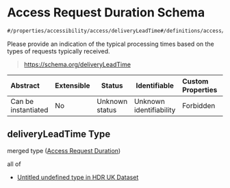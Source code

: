 # Access Request Duration Schema

```txt
#/properties/accessibility/access/deliveryLeadTime#/definitions/access/properties/deliveryLeadTime
```

Please provide an indication of the typical processing times based on the types of requests typically received.


> <https://schema.org/deliveryLeadTime>
>

| Abstract            | Extensible | Status         | Identifiable            | Custom Properties | Additional Properties | Access Restrictions | Defined In                                                                                         |
| :------------------ | ---------- | -------------- | ----------------------- | :---------------- | --------------------- | ------------------- | -------------------------------------------------------------------------------------------------- |
| Can be instantiated | No         | Unknown status | Unknown identifiability | Forbidden         | Allowed               | none                | [dataset.schema.json\*](../../../schema/dataset/latest/dataset.schema.json "open original schema") |

## deliveryLeadTime Type

merged type ([Access Request Duration](dataset-definitions-access-properties-access-request-duration.md))

all of

-   [Untitled undefined type in HDR UK Dataset](dataset-definitions-access-properties-access-request-duration-allof-0.md "check type definition")
